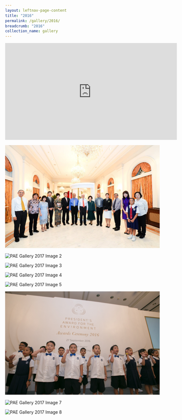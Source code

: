 ```yaml
---
layout: leftnav-page-content
title: "2016"
permalink: /gallery/2016/
breadcrumb: "2016"
collection_name: gallery
---
```


<div class="bp-youtube">
<iframe width="560" height="315" src="https://www.youtube.com/embed/2QyZ_ItMYZY" frameborder="0" allow="accelerometer; autoplay; encrypted-media; gyroscope; picture-in-picture" allowfullscreen></iframe>
</div>

![PAE Gallery 2017 Image 1](/images/gallery/pae-2016-01.png)

![PAE Gallery 2017 Image 2](/images/gallery/pae-2016-02.png)

![PAE Gallery 2017 Image 3](/images/gallery/pae-2016-03.png)

![PAE Gallery 2017 Image 4](/images/gallery/pae-2016-04.png)

![PAE Gallery 2017 Image 5](/images/gallery/pae-2016-05.png)

![PAE Gallery 2017 Image 6](/images/gallery/pae-2016-06.png)

![PAE Gallery 2017 Image 7](/images/gallery/pae-2016-07.png)

![PAE Gallery 2017 Image 8](/images/gallery/pae-2016-08.png)
